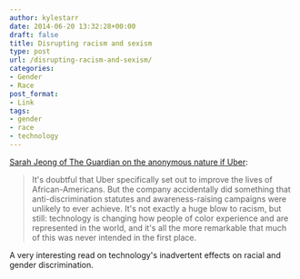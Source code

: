 ```yaml
---
author: kylestarr
date: 2014-06-20 13:32:28+00:00
draft: false
title: Disrupting racism and sexism
type: post
url: /disrupting-racism-and-sexism/
categories:
- Gender
- Race
post_format:
- Link
tags:
- gender
- race
- technology
---
```


[Sarah Jeong of The Guardian on the anonymous nature if Uber](http://www.theguardian.com/commentisfree/2014/jun/20/technology-disrupt-racism-sexism-silicon-valley): 


<blockquote>It's doubtful that Uber specifically set out to improve the lives of African-Americans. But the company accidentally did something that anti-discrimination statutes and awareness-raising campaigns were unlikely to ever achieve. It's not exactly a huge blow to racism, but still: technology is changing how people of color experience and are represented in the world, and it's all the more remarkable that much of this was never intended in the first place.</blockquote>


A very interesting read on technology's  inadvertent effects on racial and gender discrimination.
